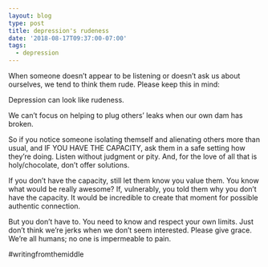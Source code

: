 ```yaml
---
layout: blog
type: post
title: depression's rudeness
date: '2018-08-17T09:37:00-07:00'
tags:
  - depression
---
```

When someone doesn’t appear to be listening or doesn’t ask us about ourselves, we tend to think them rude. Please keep this in mind:

Depression can look like rudeness.

We can’t focus on helping to plug others’ leaks when our own dam has broken.

So if you notice someone isolating themself and alienating others more than usual, and IF YOU HAVE THE CAPACITY, ask them in a safe setting how they’re doing. Listen without judgment or pity. And, for the love of all that is holy/chocolate, don’t offer solutions.

If you don’t have the capacity, still let them know you value them. You know what would be really awesome? If, vulnerably, you told them why you don’t have the capacity. It would be incredible to create that moment for possible authentic connection.

But you don’t have to. You need to know and respect your own limits. Just don’t think we’re jerks when we don’t seem interested. Please give grace. We’re all humans; no one is impermeable to pain.

\#writingfromthemiddle

